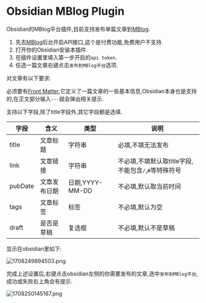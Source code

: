 # Obsidian MBlog Plugin

Obsidian的MBlog平台插件,目前支持发布单篇文章到[MBlog](https://dev.mblog.club).

1. 先去[MBlog](https://dev.mblog.club)后台开启API接口,这个是付费功能,免费用户不支持.
2. 打开你的Obsidian安装本插件.
3. 在插件设置里填入第一步开启的`api token`.
4. 任选一篇文章右键点击`发布到MBlog平台`选项.

对文章有以下要求:

必须要有[Front Matter](https://v1.vuepress.vuejs.org/zh/guide/frontmatter.html),它定义了一篇文章的一些基本信息,Obsidian本身也是支持的,在正文部分输入`---`就会弹出相关提示.

支持以下字段,除了title字段外,其它字段都是选填.

| 字段|含义| 类型|说明 |
| --- | --- | --- | --- |
|title  |文章标题  |字符串  |必填,不填无法发布|
|link|文章链接|字符串|不必填,不填默认取title字段,不能包含`/`,`#`等特殊符号|
|pubDate|文章发布日期|日期,YYYY-MM-DD|不必填,默认取当前时间|
|tags|文章标签|标签|不必填,默认为空|
|draft|是否是草稿|复选框|不必填,默认不是草稿|

显示在obsidian里如下:

![1708249894503.png](https://cdn.mblog.club/2024/02/18/65d1d32903395.png).

完成上述设置后,右键点击obsidian左侧的你需要发布的文章,选中`发布到MBlog平台`,成功或失败右上角会有提示.

![1708250145167.png](https://cdn.mblog.club/2024/02/18/65d1d422eface.png)
